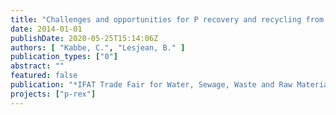 ```yaml
---
title: "Challenges and opportunities for P recovery and recycling from municipal wastewater in Europe"
date: 2014-01-01
publishDate: 2020-05-25T15:14:06Z
authors: [ "Kabbe, C.", "Lesjean, B." ]
publication_types: ["0"]
abstract: ""
featured: false
publication: "*IFAT Trade Fair for Water, Sewage, Waste and Raw Materials Management - Industry Forum*"
projects: ["p-rex"]
---
```


